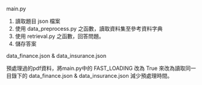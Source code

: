 main.py

1. 讀取題目 json 檔案
2. 使用 data_preprocess.py 之函數，讀取資料集至參考資料字典
3. 使用 retrieval.py 之函數，回答問題。
4. 儲存答案

data_finance.json & data_insurance.json

預處理過的pdf資料，將main.py中的 FAST_LOADING 改為 True
來改為讀取同一目錄下的 data_finance.json & data_insurance.json
減少預處理時間。